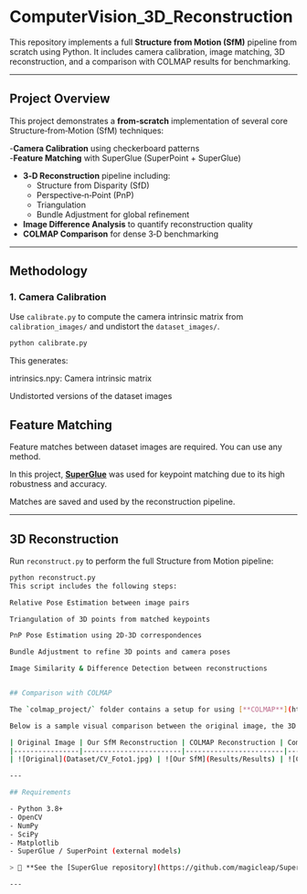 # ComputerVision_3D_Reconstruction

This repository implements a full **Structure from Motion (SfM)** pipeline from scratch using Python. It includes camera calibration, image matching, 3D reconstruction, and a comparison with COLMAP results for benchmarking.

---

## Project Overview

This project demonstrates a **from‑scratch** implementation of several core Structure‑from‑Motion (SfM) techniques:

-**Camera Calibration** using checkerboard patterns  
-**Feature Matching** with SuperGlue (SuperPoint + SuperGlue)  
- **3‑D Reconstruction** pipeline including:  
  - Structure from Disparity (SfD)  
  - Perspective‑n‑Point (PnP)  
  - Triangulation  
  - Bundle Adjustment for global refinement  
- **Image Difference Analysis** to quantify reconstruction quality  
- **COLMAP Comparison** for dense 3‑D benchmarking
---

## Methodology

### 1. Camera Calibration

Use `calibrate.py` to compute the camera intrinsic matrix from `calibration_images/` and undistort the `dataset_images/`.

```bash
python calibrate.py
```
This generates:

intrinsics.npy: Camera intrinsic matrix

Undistorted versions of the dataset images

## Feature Matching

Feature matches between dataset images are required. You can use any method.

In this project, [**SuperGlue**](https://github.com/magicleap/SuperGluePretrainedNetwork) was used for keypoint matching due to its high robustness and accuracy.

Matches are saved and used by the reconstruction pipeline.

---

## 3D Reconstruction

Run `reconstruct.py` to perform the full Structure from Motion pipeline:

```bash
python reconstruct.py
This script includes the following steps:

Relative Pose Estimation between image pairs

Triangulation of 3D points from matched keypoints

PnP Pose Estimation using 2D-3D correspondences

Bundle Adjustment to refine 3D points and camera poses

Image Similarity & Difference Detection between reconstructions


## Comparison with COLMAP

The `colmap_project/` folder contains a setup for using [**COLMAP**](https://colmap.github.io/) to generate a dense 3D reconstruction of the dataset.

Below is a sample visual comparison between the original image, the 3D reconstruction from this project, and the reconstruction from COLMAP:

| Original Image | Our SfM Reconstruction | COLMAP Reconstruction | Comparison |
|----------------|------------------------|------------------------|---------------|
| ![Original](Dataset/CV_Foto1.jpg) | ![Our SfM](Results/Results) | ![COLMAP](Results/ResultsColmap.png) | ![Compasion](Results/Comparison.png)

---

## Requirements

- Python 3.8+
- OpenCV
- NumPy
- SciPy
- Matplotlib
- SuperGlue / SuperPoint (external models)

> 🔗 **See the [SuperGlue repository](https://github.com/magicleap/SuperGluePretrainedNetwork)** for model setup and usage instructions.

---


